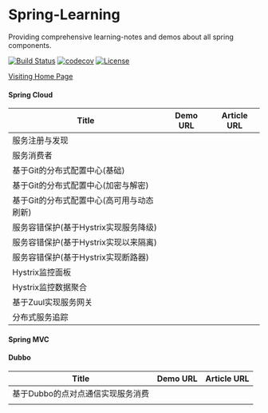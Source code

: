 # Spring-Learning
Providing comprehensive learning-notes and demos about all spring components.

[![Build Status](https://travis-ci.org/ShuaiJunlan/Spring-Learning.svg?branch=master)](https://travis-ci.org/shuaijunlan/Spring-Learning)
[![codecov](https://codecov.io/gh/shuaijunlan/Spring-Learning/branch/master/graph/badge.svg)](https://codecov.io/gh/shuaijunlan/Spring-Learning)
[![License](https://img.shields.io/badge/license-Apache%202-4EB1BA.svg)](https://www.apache.org/licenses/LICENSE-2.0.html)

[Visiting Home Page](https://shuaijunlan.github.io/Spring-Learning)

#### Spring Cloud

| Title                                     | Demo URL | Article URL |
| ----------------------------------------- | -------- | ----------- |
| 服务注册与发现                            |          |             |
| 服务消费者                                |          |             |
| 基于Git的分布式配置中心(基础)             |          |             |
| 基于Git的分布式配置中心(加密与解密)       |          |             |
| 基于Git的分布式配置中心(高可用与动态刷新) |          |             |
| 服务容错保护(基于Hystrix实现服务降级)     |          |             |
| 服务容错保护(基于Hystrix实现以来隔离)     |          |             |
| 服务容错保护(基于Hystrix实现断路器)       |          |             |
| Hystrix监控面板                           |          |             |
| Hystrix监控数据聚合                       |          |             |
| 基于Zuul实现服务网关                      |          |             |
| 分布式服务追踪                            |          |             |

#### Spring MVC



#### 	Dubbo

| Title                             | Demo URL | Article URL |
| --------------------------------- | -------- | ----------- |
| 基于Dubbo的点对点通信实现服务消费 |          |             |
|                                   |          |             |
